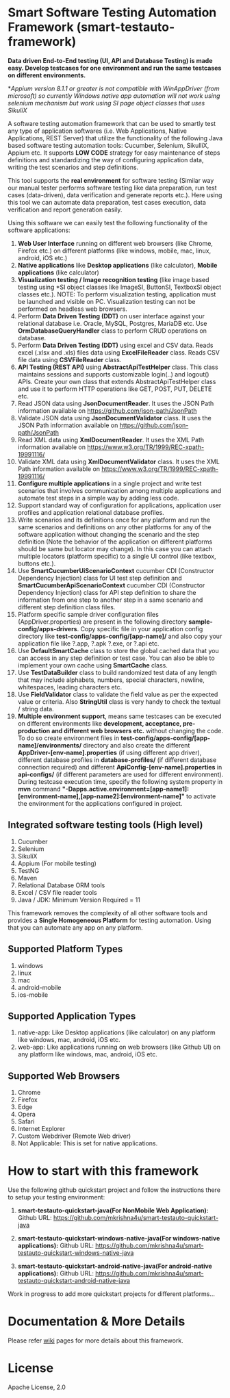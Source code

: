 # Smart Software Testing Automation Framework (smart-testauto-framework)
**Data driven End-to-End testing (UI, API and Database Testing) is made easy. Develop testcases for one environment and run the same testcases on different environments.**

**Appium version 8.1.1 or greater is not compatible with WinAppDriver (from microsoft) so currently Windows native app automation will not work using selenium mechanism but work using *SI page object classes that uses SikuliX**

A software testing automation framework that can be used to smartly test any type of application softwares (i.e. Web Applications, Native Applications, REST Server) that utilize the functionality of the following Java based software testing automation tools: Cucumber, Selenium, SikulliX, Appium etc. It supports **LOW CODE** strategy for easy maintenance of steps definitions and standardizing the way of configuring application data, writing the test scenarios and step definitions.

This tool supports the **real environment** for software testing (Similar way our manual tester performs software testing like data preparation, run test cases (data-driven), data verification and generate reports etc.). Here using this tool we can automate data preparation, test cases execution, data verification and report generation easily.

Using this software we can easily test the following functionality of the software applications:

1.  **Web User Interface** running on different web browsers (like Chrome, Firefox etc.) on different platforms (like windows, mobile, mac, linux, android, iOS etc.)
2.  **Native applications** like **Desktop applications** (like calculator), **Mobile applications** (like calculator)
3.  **Visualization testing / Image recognition testing** (like image based testing using *SI object classes like ImageSI, ButtonSI, TextboxSI object classes etc.). NOTE: To perform visualization testing, application must be launched and visible on PC. Visualization testing can not be performed on headless web browsers.
4.  Perform **Data Driven Testing (DDT)** on user interface against your relational database i.e. Oracle, MySQL, Postgres, MariaDB etc. Use **OrmDatabaseQueryHandler** class to perform CRUD operations on database.
5.  Perform **Data Driven Testing (DDT)** using excel and CSV data. Reads excel (.xlsx and .xls) files data using **ExcelFileReader** class. Reads CSV file data using **CSVFileReader** class.
6.  **API Testing (REST API)** using **AbstractApiTestHelper** class. This class maintains sessions and supports customizable login(..) and logout() APIs. Create your own class that extends AbstractApiTestHelper class and use it to perform HTTP operations like GET, POST, PUT, DELETE etc.
7.  Read JSON data using **JsonDocumentReader**. It uses the JSON Path information available on https://github.com/json-path/JsonPath
8. Validate JSON data using **JsonDocumentValidator** class. It uses the JSON Path information available on https://github.com/json-path/JsonPath
9.  Read XML data using **XmlDocumentReader**. It uses the XML Path information available on https://www.w3.org/TR/1999/REC-xpath-19991116/
10. Validate XML data using **XmlDocumentValidator** class. It uses the XML Path information available on https://www.w3.org/TR/1999/REC-xpath-19991116/
11. **Configure multiple applications** in a single project and write test scenarios that involves communication among multiple applications and automate test steps in a simple way by adding less code.
12. Support standard way of configuration for applications, application user profiles and application relational database profiles.
13. Write scenarios and its definitions once for any platform and run the same scenarios and definitions on any other platforms for any of the software application without changing the scenario and the step definition (Note the behavior of the application on different platforms should be same but locator may change). In this case you can attach multiple locators (platform specific) to a single UI control (like textbox, buttons etc.).
14. Use **SmartCucumberUiScenarioContext** cucumber CDI (Constructor Dependency Injection) class for UI test step definition and **SmartCucumberApiScenarioContext** cucumber CDI (Constructor Dependency Injection) class for API step definition to share the information from one step to another step in a same scenario and different step definition class files.
15. Platform specific sample driver configuration files (AppDriver.properties) are present in the following directory **sample-config/apps-drivers**. Copy specific file in your application config directory like **test-config/apps-config/[app-name]/** and also copy your application file like ?.app, ?.apk ?.exe, or ?.api etc.
16. Use **DefaultSmartCache** class to store the global cached data that you can access in any step definition or test case. You can also be able to implement your own cache using **SmartCache** class.
17. Use **TestDataBuilder** class to build randomized test data of any length that may include alphabets, numbers, special characters, newline, whitespaces, leading characters etc.
18. Use **FieldValidator** class to validate the field value as per the expected value or criteria. Also **StringUtil** class is very handy to check the textual / string data.
19. **Multiple environment support**, means same testcases can be executed on different environments like **development, acceptance, pre-production and different web browsers etc.** without changing the code. To do so create environment files in **test-config/apps-config/[app-name]/environments/** directory and also create the different **AppDriver-[env-name].properties** (if using different app driver), different database profiles in **database-profiles/** (if different database connection required) and different **ApiConfig-[env-name].properties** in **api-configs/** (if different parameters are used for different environment). During testcase execution time, specify the following system property in **mvn** command **"-Dapps.active.environment=[app-name1]:[environment-name],[app-name2]:[environment-name]"** to activate the environment for the applications configured in project.

## Integrated software testing tools (High level)
1. Cucumber
2. Selenium
3. SikuliX
4. Appium (For mobile testing)
5. TestNG
6. Maven
7. Relational Database ORM tools
8. Excel / CSV file reader tools
9. Java / JDK: Minimum Version Required = 11
 
This framework removes the complexity of all other software tools and provides a **Single Homogeneous Platform** for testing automation. Using that you can automate any app on any platform.
  
## Supported Platform Types
1. windows
2. linux
3. mac
4. android-mobile
5. ios-mobile

## Supported Application Types
1. native-app: Like Desktop applications (like calculator) on any platform like windows, mac, android, iOS etc.
2. web-app: Like applications running on web browsers (like Github UI) on any platform like windows, mac, android, iOS etc.

## Supported Web Browsers
1.  Chrome
2.  Firefox
3.  Edge
4.  Opera
5.  Safari
6.  Internet Explorer
7.  Custom Webdriver (Remote Web driver)
8.  Not Applicable: This is set for native applications.

# How to start with this framework
Use the following github quickstart project and follow the instructions there to setup your testing environment:
1. **smart-testauto-quickstart-java(For NonMobile Web Application):** Github URL: <https://github.com/mkrishna4u/smart-testauto-quickstart-java>

2. **smart-testauto-quickstart-windows-native-java(For windows-native applications):** Github URL: <https://github.com/mkrishna4u/smart-testauto-quickstart-windows-native-java>

3. **smart-testauto-quickstart-android-native-java(For android-native applications):** Github URL: <https://github.com/mkrishna4u/smart-testauto-quickstart-android-native-java>

Work in progress to add more quickstart projects for different platforms...

# Documentation & More Details
Please refer <a href="https://github.com/mkrishna4u/smart-testauto-framework/wiki">wiki</a> pages for more details about this framework.

# License
Apache License, 2.0
